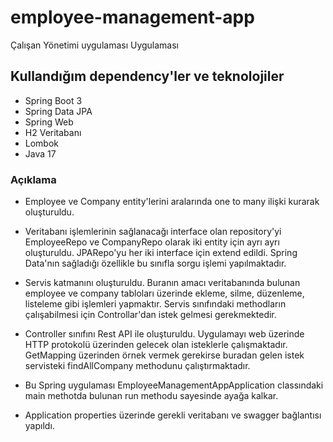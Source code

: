 # employee-management-app
 
Çalışan Yönetimi uygulaması Uygulaması

## Kullandığım dependency'ler ve teknolojiler

- Spring Boot 3
- Spring Data JPA
- Spring Web
- H2 Veritabanı
- Lombok
- Java 17

### Açıklama

- Employee ve Company entity'lerini aralarında one to many ilişki kurarak oluşturuldu. 
- Veritabanı işlemlerinin sağlanacağı interface olan repository'yi EmployeeRepo ve CompanyRepo olarak iki entity için ayrı ayrı oluşturuldu. JPARepo'yu her iki interface için extend edildi. Spring Data'nın sağladığı özellikle bu sınıfla sorgu işlemi yapılmaktadır.
- Servis katmanını oluşturuldu. Buranın amacı veritabanında bulunan employee ve company tabloları üzerinde ekleme, silme, düzenleme, listeleme gibi işlemleri yapmaktır. Servis sınıfındaki methodların çalışabilmesi için Controllar'dan istek gelmesi gerekmektedir.
- Controller sınıfını Rest API ile oluşturuldu. Uygulamayı web üzerinde HTTP protokolü üzerinden gelecek olan isteklerle çalışmaktadır. GetMapping üzerinden örnek vermek gerekirse buradan gelen istek servisteki findAllCompany methodunu çalıştırmaktadır.


- Bu Spring uygulaması EmployeeManagementAppApplication classındaki main methotda bulunan run methodu sayesinde ayağa kalkar.

- Application properties üzerinde gerekli veritabanı ve swagger bağlantısı yapıldı.





